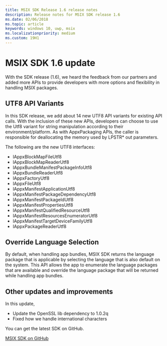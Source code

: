 ```yaml
---
title: MSIX SDK Release 1.6 release notes
description: Release notes for MSIX SDK release 1.6
ms.date: 02/06/2018
ms.topic: article
keywords: windows 10, uwp, msix
ms.localizationpriority: medium
ms.custom: 19H1
---
```


# MSIX SDK 1.6 update

With the SDK release (1.6), we heard the feedback from our partners and added more APIs to provide developers with more options and flexibility in handling MSIX packages. 

## UTF8 API Variants

In this SDK release, we add about 14 new UTF8 API variants for existing API calls. With the inclusion of these new APIs, developers can choose to use the Utf8 variant for string manipulation according to their environment/platform. As with AppxPackaging APIs, the caller is responsible for deallocating the memory used by LPSTR* out parameters.

The following are the new UTF8 interfaces:
- IAppxBlockMapFileUtf8
- IAppxBlockMapReaderUtf8
- IAppxBundleManifestPackageInfoUtf8
- IAppxBundleReaderUtf8
- IAppxFactoryUtf8
- IAppxFileUtf8
- IAppxManifestApplicationUtf8
- IAppxManifestPackageDependencyUtf8
- IAppxManifestPackageIdUtf8
- IAppxManifestPropertiesUtf8
- IAppxManifestQualifiedResourceUtf8
- IAppxManifestResourcesEnumeratorUtf8
- IAppxManifestTargetDeviceFamilyUtf8
- IAppxPackageReaderUtf8


## Override Language Selection 

By default, when handling app bundles, MSIX SDK returns the language package that is applicable by selecting the language that is also default on the system. This API allows the app to enumerate the language packages that are available and override the language package that will be returned while handling app bundles. 

## Other updates and improvements

In this update, 
- Update the OpenSSL lib dependency to 1.0.2q
- Fixed how we handle international characters 

You can get the latest SDK on GitHub. 

<div class="nextstepaction"><p><a class="x-hidden-focus" href="https://github.com/Microsoft/msix-packaging/tree/release_v1.6" data-linktype="external">MSIX SDK on GitHub</a></p></div>

